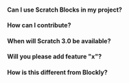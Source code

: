 #### Can I use Scratch Blocks in my project?
#### How can I contribute?
#### When will Scratch 3.0 be available?
#### Will you please add feature "x"?
#### How is this different from Blockly?